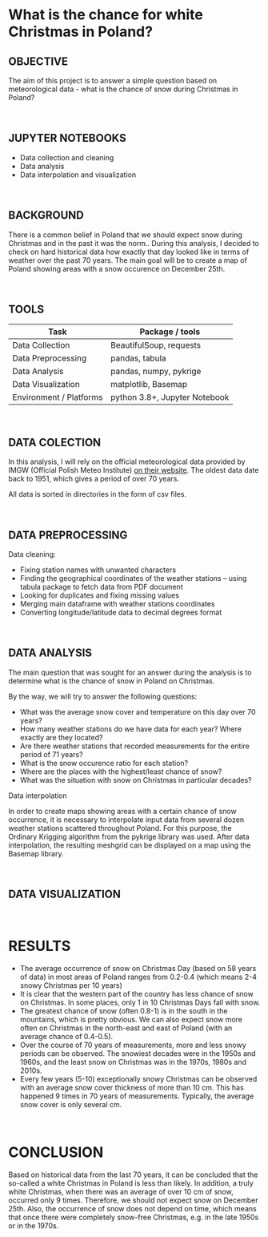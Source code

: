 # What is the chance for white Christmas in Poland?
  
## OBJECTIVE

The aim of this project is to answer a simple question based on meteorological data - what is the chance of snow during Christmas in Poland?

<br>

## JUPYTER NOTEBOOKS

- Data collection and cleaning
- Data analysis
- Data interpolation and visualization 

<br>
  
## BACKGROUND

There is a common belief in Poland that we should expect snow during Christmas and in the past it was the norm.. During this analysis, I decided to check on hard historical data how exactly that day looked like in terms of weather over the past 70 years. The main goal will be to create a map of Poland showing areas with a snow occurence on December 25th.

<br>

## TOOLS

| Task      | Package / tools |
| --------- | ----------- |
| Data Collection | BeautifulSoup, requests|
| Data Preprocessing   | pandas, tabula |
| Data Analysis   | pandas, numpy, pykrige |
| Data Visualization   | matplotlib, Basemap |
| Environment / Platforms   | python 3.8+, Jupyter Notebook|

<br>

## DATA COLECTION

In this analysis, I will rely on the official meteorological data provided by IMGW (Official Polish Meteo Institute) [on their website](https://danepubliczne.imgw.pl/data/dane_pomiarowo_obserwacyjne/dane_meteorologiczne/dobowe/klimat/). The oldest data date back to 1951, which gives a period of over 70 years.

All data is sorted in directories in the form of csv files.

<br>

## DATA PREPROCESSING

Data cleaning:
- Fixing station names with unwanted characters
- Finding the geographical coordinates of the weather stations – using tabula package to fetch data from PDF document
- Looking for duplicates and fixing missing values
- Merging main dataframe with weather stations coordinates
- Converting longitude/latitude data to decimal degrees format

<br>

## DATA ANALYSIS

The main question that was sought for an answer during the analysis is to determine what is the chance of snow in Poland on Christmas.

By the way, we will try to answer the following questions:

- What was the average snow cover and temperature on this day over 70 years?
- How many weather stations do we have data for each year? Where exactly are they located?
- Are there weather stations that recorded measurements for the entire period of 71 years?
- What is the snow occurence ratio for each station?
- Where are the places with the highest/least chance of snow?
- What was the situation with snow on Christmas in particular decades?
  
  
Data interpolation

In order to create maps showing areas with a certain chance of snow occurrence, it is necessary to interpolate input data from several dozen weather stations scattered throughout Poland. For this purpose, the Ordinary Krigging algorithm from the pykrige library was used. After data interpolation, the resulting meshgrid can be displayed on a map using the Basemap library.

<br>

## DATA VISUALIZATION



<br>

# RESULTS

- The average occurrence of snow on Christmas Day (based on 58 years of data) in most areas of Poland ranges from 0.2-0.4 (which means 2-4 snowy Christmas per 10 years)
- It is clear that the western part of the country has less chance of snow on Christmas. In some places, only 1 in 10 Christmas Days fall with snow.
- The greatest chance of snow (often 0.8-1) is in the south in the mountains, which is pretty obvious. We can also expect snow more often on Christmas in the north-east and east of Poland (with an average chance of 0.4-0.5).
- Over the course of 70 years of measurements, more and less snowy periods can be observed. The snowiest decades were in the 1950s and 1960s, and the least snow on Christmas was in the 1970s, 1980s and 2010s.
- Every few years (5-10) exceptionally snowy Christmas can be observed with an average snow cover thickness of more than 10 cm. This has happened 9 times in 70 years of measurements. Typically, the average snow cover is only several cm.

<br>

# CONCLUSION

Based on historical data from the last 70 years, it can be concluded that the so-called a white Christmas in Poland is less than likely. In addition, a truly white Christmas, when there was an average of over 10 cm of snow, occurred only 9 times. Therefore, we should not expect snow on December 25th. Also, the occurrence of snow does not depend on time, which means that once there were completely snow-free Christmas, e.g. in the late 1950s or in the 1970s.
